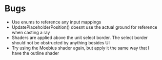 # Bugs
- Use enums to reference any input mappings
- UpdatePlaceholderPosition() doesnt use the actual ground for reference when casting a ray
- Shaders are applied above the unit select border. The select border should not be obstructed by anything besides UI
- Try using the Moebius shader again, but apply it the same way that I have the outline shader